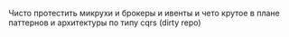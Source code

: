 Чисто протестить микрухи и брокеры и ивенты и чето крутое в плане паттернов и архитектуры по типу cqrs (dirty repo)

